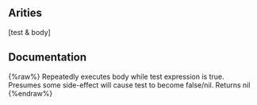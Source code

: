 ## Arities
[test & body]

## Documentation
{%raw%}
Repeatedly executes body while test expression is true. Presumes
  some side-effect will cause test to become false/nil. Returns nil
{%endraw%}
